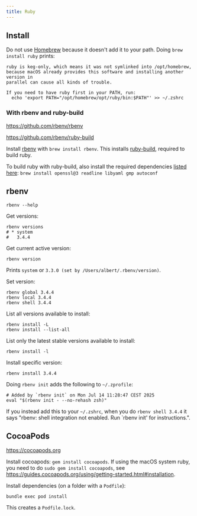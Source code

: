 ```yaml
---
title: Ruby
---
```


## Install

Do not use [Homebrew](https://formulae.brew.sh/formula/ruby#default) because it doesn't add it to your path. Doing `brew install ruby` prints:

```
ruby is keg-only, which means it was not symlinked into /opt/homebrew,
because macOS already provides this software and installing another version in
parallel can cause all kinds of trouble.

If you need to have ruby first in your PATH, run:
  echo 'export PATH="/opt/homebrew/opt/ruby/bin:$PATH"' >> ~/.zshrc
```

### With rbenv and ruby-build

https://github.com/rbenv/rbenv

https://github.com/rbenv/ruby-build

Install [rbenv](https://formulae.brew.sh/formula/rbenv#default) with `brew install rbenv`. This installs [ruby-build](https://formulae.brew.sh/formula/ruby-build), required to build ruby.

To build ruby with ruby-build, also install the required dependencies [listed here](https://github.com/rbenv/ruby-build/wiki#suggested-build-environment): `brew install openssl@3 readline libyaml gmp autoconf`

## rbenv

```shell
rbenv --help
```

Get versions:

```shell
rbenv versions
# * system
#   3.4.4
```

Get current active version:

```shell
rbenv version
```

Prints `system` or `3.3.0 (set by /Users/albert/.rbenv/version)`.

Set version:

```shell
rbenv global 3.4.4
rbenv local 3.4.4
rbenv shell 3.4.4
```

List all versions available to install:

```shell
rbenv install -L
rbenv install --list-all
```

List only the latest stable versions available to install:

```shell
rbenv install -l
```

Install specific version:

```shell
rbenv install 3.4.4
```

Doing `rbenv init` adds the following to `~/.zprofile`:

```shell
# Added by `rbenv init` on Mon Jul 14 11:28:47 CEST 2025
eval "$(rbenv init - --no-rehash zsh)"
```

If you instead add this to your `~/.zshrc`, when you do `rbenv shell 3.4.4` it says "rbenv: shell integration not enabled. Run `rbenv init' for instructions.".

## CocoaPods

https://cocoapods.org

Install cocoapods: `gem install cocoapods`. If using the macOS system ruby, you need to do `sudo gem install cocoapods`, see https://guides.cocoapods.org/using/getting-started.html#installation.

Install dependencies (on a folder with a `Podfile`):

```shell
bundle exec pod install
```

This creates a `Podfile.lock`.
